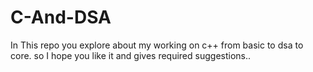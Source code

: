 # C-And-DSA
In This repo you explore about my working on c++ from basic to dsa to core. so I hope you like it and gives required suggestions..
